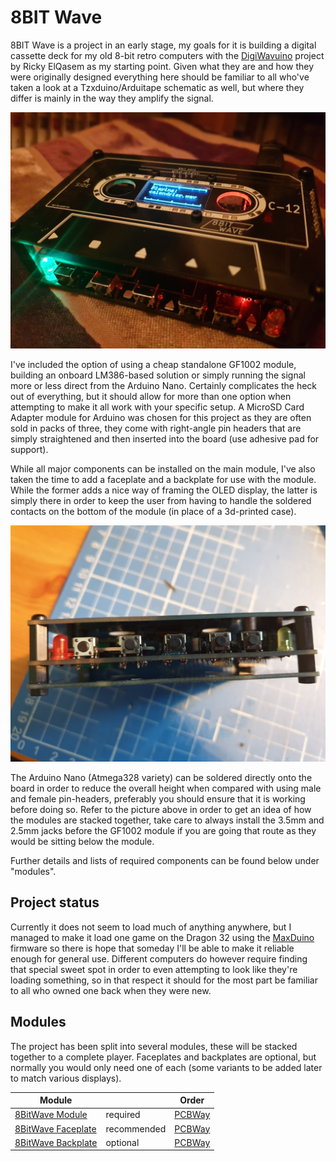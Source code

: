 # 8BIT Wave
8BIT Wave is a project in an early stage, my goals for it is building a digital cassette deck for my old 8-bit retro computers with the [DigiWavuino](https://github.com/rickyelqasem/DigiWavuino) project by Ricky ElQasem as my starting point. Given what they are and how they were originally designed everything here should be familiar to all who've taken a look at a Tzxduino/Arduitape schematic as well, but where they differ is mainly in the way they amplify the signal.

![8Bit Wave](https://github.com/tebl/8BIT-Wave/raw/master/gallery/2020-02-25%2000.56.09.jpg)

I've included the option of using a cheap standalone GF1002 module, building an onboard LM386-based solution or simply running the signal more or less direct from the Arduino Nano. Certainly complicates the heck out of everything, but it should allow for more than one option when attempting to make it all work with your specific setup. A MicroSD Card Adapter module for Arduino was chosen for this project as they are often sold in packs of three, they come with right-angle pin headers that are simply straightened and then inserted into the board (use adhesive pad for support).

While all major components can be installed on the main module, I've also taken the time to add a faceplate and a backplate for use with the module. While the former adds a nice way of framing the OLED display, the latter is simply there in order to keep the user from having to handle the soldered contacts on the bottom of the module (in place of a 3d-printed case).

![Module stacking](https://github.com/tebl/8BIT-Wave/raw/master/gallery/2020-06-16%2018.38.42.jpg)

The Arduino Nano (Atmega328 variety) can be soldered directly onto the board in order to reduce the overall height when compared with using male and female pin-headers, preferably you should ensure that it is working before doing so. Refer to the picture above in order to get an idea of how the modules are stacked together, take care to always install the 3.5mm and 2.5mm jacks before the GF1002 module if you are going that route as they would be sitting below the module.

Further details and lists of required components can be found below under "modules".

## Project status
Currently it does not seem to load much of anything anywhere, but I managed to make it load one game on the Dragon 32 using the [MaxDuino](https://github.com/rcmolina/MaxDuino_v1.54) firmware so there is hope that someday I'll be able to make it reliable enough for general use. Different computers do however require finding that special sweet spot in order to even attempting to look like they're loading something, so in that respect it should for the most part be familiar to all who owned one back when they were new. 

## Modules
The project has been split into several modules, these will be stacked together to a complete player. Faceplates and backplates are optional, but normally you would only need one of each (some variants to be added later to match various displays).

| Module    |  | Order |
| --------- | ---------- | ----- |
| [8BitWave Module](https://github.com/tebl/8BIT-Wave/tree/master/8bitWave%20Module) | required | [PCBWay]() |
| [8BitWave Faceplate](https://github.com/tebl/8BIT-Wave/tree/master/8bitWave%20Faceplate) | recommended | [PCBWay]() |
| [8BitWave Backplate](https://github.com/tebl/8BIT-Wave/tree/master/8bitWave%20Backplate) | optional | [PCBWay]() |